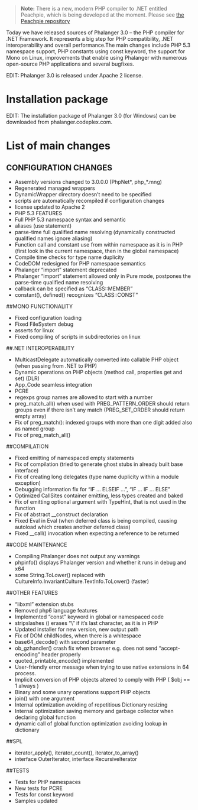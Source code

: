 > **Note:** There is a new, modern PHP compiler to .NET entitled Peachpie, which is being developed at the moment. Please see [the Peachpie repository](https://github.com/iolevel/peachpie)

Today we have released sources of Phalanger 3.0 – the PHP compiler for .NET Framework. It represents a big step for PHP compatibility, .NET interoperability and overall performance.The main changes include PHP 5.3 namespace support, PHP constants using const keyword, the support for Mono on Linux, improvements that enable using Phalanger with numerous open-source PHP applications and several bugfixes.

EDIT: Phalanger 3.0 is released under Apache 2 license.

# Installation package

EDIT: The installation package of Phalanger 3.0 (for Windows) can be downloaded from phalanger.codeplex.com.

# List of main changes

## CONFIGURATION CHANGES  
- Assembly versions changed to 3.0.0.0 (PhpNet*, php_*.mng)
- Regenerated managed wrappers
- DynamicWrapper directory doesn’t need to be specified
- scripts are automatically recompiled if configuration changes
- license updated to Apache 2
- PHP 5.3 FEATURES
- Full PHP 5.3 namespace syntax and semantic
- aliases (use statement)
- parse-time full qualified name resolving (dynamically constructed qualified names ignore aliasing)
- Function call and constant use from within namespace as it is in PHP (first look in the current namespace, then in the global namespace)
- Compile time checks for type name duplicity
- CodeDOM redesigned for PHP namespace semantics
- Phalanger “import” statement deprecated
- Phalanger “import” statement allowed only in Pure mode, postpones the parse-time qualified name resolving
- callback can be specified as “CLASS::MEMBER”
- constant(), defined() recognizes “CLASS::CONST”

##MONO FUNCTIONALITY
- Fixed configuration loading
- Fixed FileSystem debug  
- asserts for linux
- Fixed compiling of scripts in subdirectories on linux

##.NET INTEROPERABILITY
- MulticastDelegate automatically converted into callable PHP object (when passing from .NET to PHP)
- Dynamic operations on PHP objects (method call, properties get and set) (DLR)
- App_Code seamless integration
- PCRE
- regexps group names are allowed to start with a number
- preg_match_all() when used with PREG_PATTERN_ORDER should return groups even if there isn’t any match (PREG_SET_ORDER should return empty array)
- Fix of preg_match(): indexed groups with more than one digit added also as named group
- Fix of preg_match_all()

##COMPILATION
- Fixed emitting of namespaced empty statements
- Fix of compilation (tried to generate ghost stubs in already built base interface)
- Fix of creating long delegates (type name duplicity within a module exception)
- Debugging information fix for “IF … ELSEIF …”, “IF … IF … ELSE”
- Optimized CallSites container emitting, less types created and baked
- Fix of emitting optional argument with TypeHint, that is not used in the function
- Fix of abstract __construct declaration
- Fixed Eval in Eval (when deferred class is being compiled, causing autoload which creates another deferred class)
- Fixed __call() invocation when expecting a reference to be returned

##CODE MAINTENANCE
- Compiling Phalanger does not output any warnings
- phpinfo() displays Phalanger version and whether it runs in debug and x64
- some String.ToLower() replaced with CultureInfo.InvariantCulture.TextInfo.ToLower() (faster)

##OTHER FEATURES
- “libxml” extension stubs
- Removed php6 language features
- Implemented “const” keyword in global or namespaced code
- stripslashes () erases “\” if it’s last character, as it is in PHP
- Updated installer for new version, new output path
- Fix of DOM childNodes, when there is a whitespace
- base64_decode() with second parameter
- ob_gzhandler() crash fix when browser e.g. does not send “accept-encoding” header properly
- quoted_printable_encode() implemented
- User-friendly error message when trying to use native extensions in 64 process.
- Implicit conversion of PHP objects altered to comply with PHP ( $obj == 1 always )
- Binary and some unary operations support PHP objects
- join() with one argument
- Internal optimization avoiding of repetitious Dictionary resizing
- Internal optimization saving memory and garbage collector when declaring global function
- dynamic call of global function optimization avoiding lookup in dictionary

##SPL
- iterator_apply(), iterator_count(), iterator_to_array()
- interface OuterIterator, interface RecursiveIterator

##TESTS
- Tests for PHP namespaces
- New tests for PCRE
- Tests for const keyword
- Samples updated
